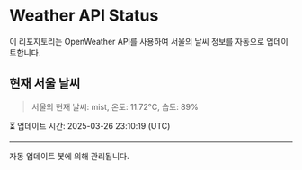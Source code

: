 
# Weather API Status

이 리포지토리는 OpenWeather API를 사용하여 서울의 날씨 정보를 자동으로 업데이트합니다.

## 현재 서울 날씨
> 서울의 현재 날씨: mist, 온도: 11.72°C, 습도: 89%

⏳ 업데이트 시간: 2025-03-26 23:10:19 (UTC)

---
자동 업데이트 봇에 의해 관리됩니다.
